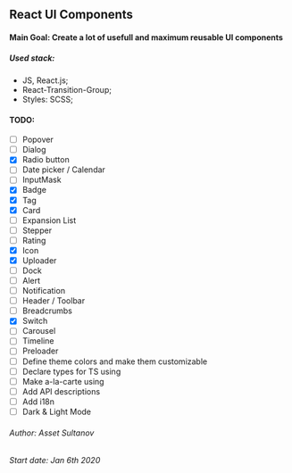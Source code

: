 ## React UI Components

#### Main Goal: Create a lot of usefull and maximum reusable UI components

##### Used stack:
- JS, React.js;
- React-Transition-Group;
- Styles: SCSS;

#### TODO:
- [ ] Popover
- [ ] Dialog
- [X] Radio button
- [ ] Date picker / Calendar
- [ ] InputMask 
- [X] Badge
- [X] Tag
- [X] Card
- [ ] Expansion List
- [ ] Stepper
- [ ] Rating
- [X] Icon
- [X] Uploader
- [ ] Dock
- [ ] Alert
- [ ] Notification
- [ ] Header / Toolbar
- [ ] Breadcrumbs
- [X] Switch
- [ ] Carousel
- [ ] Timeline
- [ ] Preloader
- [ ] Define theme colors and make them customizable
- [ ] Declare types for TS using
- [ ] Make a-la-carte using 
- [ ] Add API descriptions
- [ ] Add i18n
- [ ] Dark & Light Mode

###### Author: Asset Sultanov
###### Start date: Jan 6th 2020